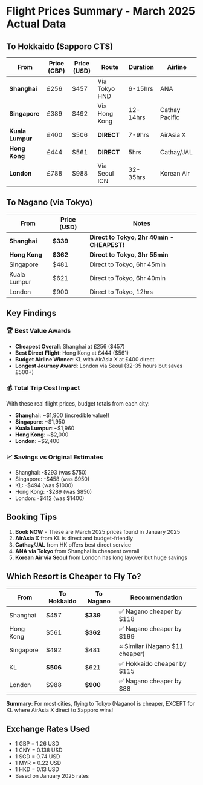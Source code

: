 # Flight Prices Summary - March 2025 Actual Data

## To Hokkaido (Sapporo CTS)

| From | Price (GBP) | Price (USD) | Route | Duration | Airline |
|------|-------------|-------------|-------|----------|---------|
| **Shanghai** | £256 | $457 | Via Tokyo HND | 6-15hrs | ANA |
| **Singapore** | £389 | $492 | Via Hong Kong | 12-14hrs | Cathay Pacific |
| **Kuala Lumpur** | £400 | $506 | **DIRECT** | 7-9hrs | AirAsia X |
| **Hong Kong** | £444 | $561 | **DIRECT** | 5hrs | Cathay/JAL |
| **London** | £788 | $988 | Via Seoul ICN | 32-35hrs | Korean Air |

## To Nagano (via Tokyo)

| From | Price (USD) | Notes |
|------|-------------|-------|
| **Shanghai** | **$339** | **Direct to Tokyo, 2hr 40min - CHEAPEST!** |
| **Hong Kong** | **$362** | **Direct to Tokyo, 3hr 55min** |
| Singapore | $481 | Direct to Tokyo, 6hr 45min |
| Kuala Lumpur | $621 | Direct to Tokyo, 6hr 40min |
| London | $900 | Direct to Tokyo, 12hrs |

## Key Findings

### 🏆 Best Value Awards
- **Cheapest Overall**: Shanghai at £256 ($457)
- **Best Direct Flight**: Hong Kong at £444 ($561) 
- **Budget Airline Winner**: KL with AirAsia X at £400 direct
- **Longest Journey Award**: London via Seoul (32-35 hours but saves £500+)

### 💰 Total Trip Cost Impact
With these real flight prices, budget totals from each city:
- **Shanghai**: ~$1,900 (incredible value!)
- **Singapore**: ~$1,950
- **Kuala Lumpur**: ~$1,960
- **Hong Kong**: ~$2,000
- **London**: ~$2,400

### 📈 Savings vs Original Estimates
- Shanghai: -$293 (was $750)
- Singapore: -$458 (was $950)
- KL: -$494 (was $1000)
- Hong Kong: -$289 (was $850)
- London: -$412 (was $1400)

## Booking Tips
1. **Book NOW** - These are March 2025 prices found in January 2025
2. **AirAsia X** from KL is direct and budget-friendly
3. **Cathay/JAL** from HK offers best direct service
4. **ANA via Tokyo** from Shanghai is cheapest overall
5. **Korean Air via Seoul** from London has long layover but huge savings

## Which Resort is Cheaper to Fly To?

| From | To Hokkaido | To Nagano | Recommendation |
|------|-------------|-----------|----------------|
| Shanghai | $457 | **$339** | ✅ Nagano cheaper by $118 |
| Hong Kong | $561 | **$362** | ✅ Nagano cheaper by $199 |
| Singapore | $492 | $481 | ≈ Similar (Nagano $11 cheaper) |
| KL | **$506** | $621 | ✅ Hokkaido cheaper by $115 |
| London | $988 | **$900** | ✅ Nagano cheaper by $88 |

**Summary**: For most cities, flying to Tokyo (Nagano) is cheaper, EXCEPT for KL where AirAsia X direct to Sapporo wins!

## Exchange Rates Used
- 1 GBP = 1.26 USD
- 1 CNY = 0.138 USD
- 1 SGD = 0.74 USD
- 1 MYR = 0.22 USD
- 1 HKD = 0.13 USD
- Based on January 2025 rates